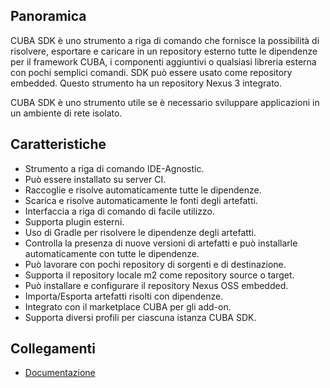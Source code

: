 ## Panoramica

CUBA SDK è uno strumento a riga di comando che fornisce la possibilità di risolvere, esportare e caricare in un repository esterno tutte le dipendenze per il framework CUBA, i componenti aggiuntivi o qualsiasi libreria esterna con pochi semplici comandi. SDK può essere usato come repository embedded. Questo strumento ha un repository Nexus 3 integrato.

CUBA SDK è uno strumento utile se è necessario sviluppare applicazioni in un ambiente di rete isolato.

## Caratteristiche

- Strumento a riga di comando IDE-Agnostic.
- Può essere installato su server CI.
- Raccoglie e risolve automaticamente tutte le dipendenze.
- Scarica e risolve automaticamente le fonti degli artefatti.
- Interfaccia a riga di comando di facile utilizzo.
- Supporta plugin esterni.
- Uso di Gradle per risolvere le dipendenze degli artefatti.
- Controlla la presenza di nuove versioni di artefatti e può installarle automaticamente con tutte le dipendenze.
- Può lavorare con pochi repository di sorgenti e di destinazione.
- Supporta il repository locale m2 come repository source o target.
- Può installare e configurare il repository Nexus OSS embedded.
- Importa/Esporta artefatti risolti con dipendenze.
- Integrato con il marketplace CUBA per gli add-on.
- Supporta diversi profili per ciascuna istanza CUBA SDK.

## Collegamenti

- [Documentazione](https://github.com/cuba-platform/cuba-sdk/blob/master/Readme.md)
